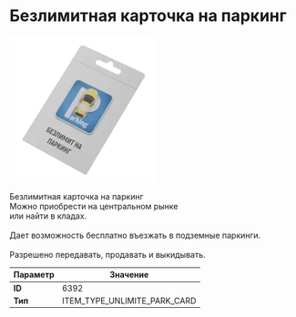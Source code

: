 # Безлимитная карточка на паркинг

![Item Image](../img/6392.webp?raw=true)

Безлимитная карточка на паркинг<br>Можно приобрести на центральном рынке<br>или найти в кладах.<br><br>Дает возможность бесплатно въезжать в подземные паркинги.<br><br>Разрешено передавать, продавать и выкидывать.


| Параметр | Значение |
|----------|----------|
| **ID** | 6392 |
| **Тип** | ITEM_TYPE_UNLIMITE_PARK_CARD |

